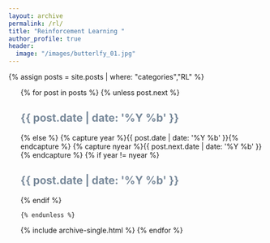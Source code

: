 ```yaml
---
layout: archive
permalink: /rl/
title: "Reinforcement Learning "
author_profile: true
header:
  image: "/images/butterlfy_01.jpg"
---
```


{% assign posts = site.posts | where: "categories","RL" %}
<ul>
  {% for post in posts %}
    {% unless post.next %}
      <font color="#778899"><h2>{{ post.date | date: '%Y %b' }}</h2></font>
    {% else %}
      {% capture year %}{{ post.date | date: '%Y %b' }}{% endcapture %}
      {% capture nyear %}{{ post.next.date | date: '%Y %b' }}{% endcapture %}
      {% if year != nyear %}
        <font color="#778899"><h2>{{ post.date | date: '%Y %b' }}</h2></font>
      {% endif %}

    {% endunless %}
   {% include archive-single.html %}
  {% endfor %}
</ul>

